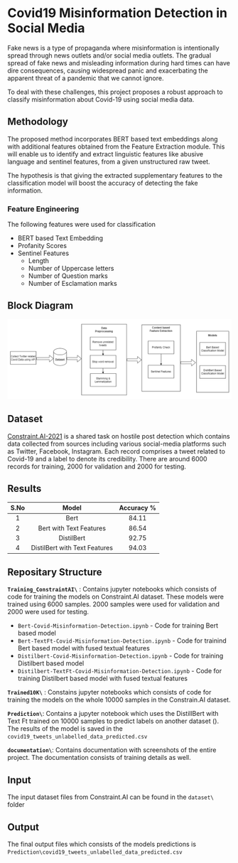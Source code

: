# Covid19 Misinformation Detection in Social Media

Fake news is a type of propaganda where misinformation is intentionally spread through news outlets and/or social media outlets. The gradual spread of fake news and misleading information during hard times can have dire consequences, causing widespread panic and exacerbating the apparent threat of a pandemic that we cannot ignore.

To deal with these challenges, this project proposes a robust approach to classify misinformation about Covid-19 using social media data.


## Methodology

The proposed method incorporates BERT based text embeddings along with additional features obtained from the Feature Extraction module. This will enable us to identify and extract linguistic features like abusive language and sentinel features, from a given unstructured raw tweet. 

The hypothesis is that giving the extracted supplementary features to the classification model will boost the accuracy of detecting the fake information.

### Feature Engineering

The following features were used for classification
- BERT based Text Embedding
- Profanity Scores
- Sentinel Features
  - Length
  - Number of Uppercase letters
  - Number of Question marks
  - Number of Esclamation marks

## Block Diagram
<img class="center" src="documentation/Block_Diagram.png" width="900">

## Dataset

[Constraint.AI-2021](https://constraint-shared-task-2021.github.io/) is a shared task on hostile post detection which contains data collected from sources including various social-media platforms such as Twitter, Facebook, Instagram. Each record comprises a tweet related to Covid-19 and a label to denote its credibility. There are around 6000 records for training, 2000 for validation and 2000 for testing.

## Results

| S.No | Model | Accuracy %
:-------------------------:|:-------------------------:|:-------------------------:|
1|Bert|84.11
2|Bert with Text Features|86.54
3|DistilBert|92.75
4|DistilBert with Text Features|94.03

## Repositary Structure

**`Training_ConstraintAI\`** : Contains jupyter notebooks which consists of code for training the models on Constraint.AI dataset. These models were trained using 6000 samples. 2000 samples were used for validation and 2000 were used for testing.
- `Bert-Covid-Misinformation-Detection.ipynb` - Code for training Bert based model
- `Bert-TextFt-Covid-Misinformation-Detection.ipynb` - Code for trainind Bert based model with fused textual features
- `Distilbert-Covid-Misinformation-Detection.ipynb` - Code for training Distilbert based model
- `Distilbert-TextFt-Covid-Misinformation-Detection.ipynb` - Code for training Distilbert based model with fused textual features

**`Trained10K\`** : Constains jupyter notebooks which consists of code for training the models on the whole 10000 samples in the Constrain.AI dataset.

**`Prediction\`**: Contains a jupyter notebook which uses the DistillBert with Text Ft trained on 10000 samples to predict labels on another dataset (). The results of the model is saved in the `covid19_tweets_unlabelled_data_predicted.csv`

**`documentation\`**: Contains documentation with screenshots of the entire project. The documentation consists of training details as well.

## Input

The input dataset files from Constraint.AI can be found in the `dataset\` folder

## Output

The final output files which consists of the models predictions is `Prediction\covid19_tweets_unlabelled_data_predicted.csv`